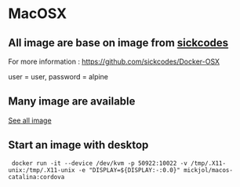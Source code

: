 # MacOSX
## All image are base on image from [sickcodes](https://sick.codes)
For more information : https://github.com/sickcodes/Docker-OSX

user = user, password = alpine

## Many image are available
[See all image](./IMAGES.md)

## Start an image with desktop
` docker run -it --device /dev/kvm -p 50922:10022 -v /tmp/.X11-unix:/tmp/.X11-unix -e "DISPLAY=${DISPLAY:-:0.0}" mickjol/macos-catalina:cordova`
